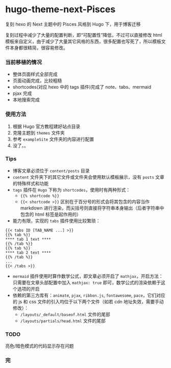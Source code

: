 # hugo-theme-next-Pisces

复刻 hexo 的 Next 主题中的 Pisces 风格到 Hugo 下，用于博客迁移

复刻过程中减少了大量的配置判断，即“可配置性”降低，不过可以直接修改 html 模板来自定义，由于减少了大量其它风格的东西，很多配置也写死了，所以模板文件本身都很精简，很容易修改。

### 当前移植的情况

- 整体页面样式全部完成
- 页面动画完成，比较粗糙
- shortcodes(对应 hexo 中的 tags 插件)完成了 note、tabs、mermaid
- pjax 完成
- 本地搜索完成

### 使用方法

1. 根据 Hugo 官方教程建好站点目录
2. 克隆主题到 `themes` 文件夹
3. 参考 `exampleSite` 文件夹的内容进行配置
4. 没了。。

### Tips

- 博客文章必须位于 `content/posts` 目录
- `content` 文件夹下的其它文件或文件夹会使用默认模板展示，没有 `posts` 文章的特殊样式和功能
- `tags` 插件在 `Hugo` 下称为 `shortcodes`，使用时有两种形式：
  - `{{% shortcode %}}`
  - `{{< shortcode >}}`
    区别在于百分号的形式会将其包含的内容当作 markdown 进行渲染，而尖括号则直接将字符串本身输出（后者字符串中包含的 html 标签是起作用的）
- 能力有限，实现的 `tabs` 插件使用比较繁琐：

```
{{< tabs ID [TAB_NAME ...] >}}
{{% tab %}}
**** tab 1 text ****
{{% /tab %}}
{{% tab %}}
**** tab 2 text ****
{{% /tab %}}
...
{{< /tabs >}}
```

- `mermaid` 插件使用时算作数学公式，即文章必须开启了 `mathjax`，开启方法：只需要在文章头部配置中加入 `mathjax: true` 即可，数学公式的渲染依赖于这个选项的开启
- 依赖的第三方库有：`animate`, `pjax`, `ribbon.js`, `fontawesome`, `pace`，它们对应的 js 和 css 文件的引入均位于以下两个文件（如若 cdn 地址失效，需要手动修改）：
  - `/layouts/_default/baseof.html` 文件的尾部
  - `/layouts/partials/head.html` 文件的尾部

### TODO

亮色/暗色模式的代码显示存在问题

### 完

